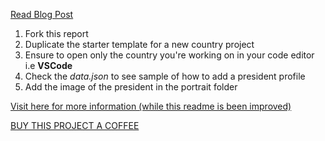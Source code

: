 [Read Blog Post](url)

1. Fork this report
2. Duplicate the starter template for a new country project
3. Ensure to open only the country you're working on in your code editor i.e **VSCode**
4. Check the _data.json_ to see sample of how to add a president profile
5. Add the image of the president in the portrait folder


[Visit here for more information (while this readme is been improved)](https://github.com/unclebay143/nigeria-presidents)


[BUY THIS PROJECT A COFFEE](https://www.buymeacoffee.com/unclebigbay)
